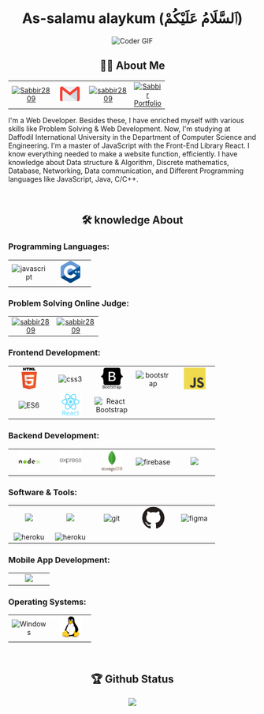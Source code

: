 <h1 align="center">As-salamu alaykum (ٱلسَّلَامُ عَلَيْكُمْ)</h1>
<div align="center">
  <img src="https://media.giphy.com/media/SWoSkN6DxTszqIKEqv/giphy.gif" alt="Coder GIF" width="350px"/>
</div>

<h2 align='center'>👨‍💻 About Me</h2>
<table  align='center'>
  <tr >
    <td align="center" width="50">
      <a href="https://fb.com/sabbir2809">
        <img src="https://raw.githubusercontent.com/rahuldkjain/github-profile-readme-generator/master/src/images/icons/Social/facebook.svg" alt="Sabbir2809"  width="40"/>
      </a>
    </td>
    <td align="center" width="50">
      <a href="mailto:sabbirto13@gmail.com">
        <img src="https://raw.githubusercontent.com/SatYu26/SatYu26/c58140b559bf4b3c4d324b8edbd61bc11e7095cf/Assets/Gmail.svg" alt="sabbirto13" width="40"/>
      </a>
    </td>
    <td align="center" width="50">
      <a href="https://linkedin.com/in/sabbir2809">
        <img src="https://raw.githubusercontent.com/rahuldkjain/github-profile-readme-generator/master/src/images/icons/Social/linked-in-alt.svg" alt="sabbir2809"  width="40" />
      </a>
    </td>
    <td align="center" width="50">
      <a href="https://sabbir-portfolio.netlify.app/">
        <img src="https://img.icons8.com/bubbles/50/000000/web.png" alt="Sabbir Portfolio" width="40"/>
      </a>
    </td>
  </tr>
</table>

<p>I'm a Web Developer. Besides these, I have enriched myself with various skills like Problem Solving & Web Development. Now, I'm studying at Daffodil International University in the Department of Computer Science and Engineering. I'm a master of JavaScript with the Front-End Library React. I know everything needed to make a website function, efficiently. I have knowledge about Data structure & Algorithm, Discrete mathematics, Database, Networking, Data communication, and Different Programming languages like JavaScript, Java, C/C++.</p><br>

<h2 align='center'>🛠️ knowledge About</h2>

### Programming Languages:

<table>
  <tr>
    <td align="center" width="70">
      <img src="https://i.ibb.co/y5ZQy5n/Java-Script.png" alt="javascript" width="45"/>
    </td>
    <td align="center" width="70">
        <img src="https://raw.githubusercontent.com/devicons/devicon/master/icons/cplusplus/cplusplus-original.svg" alt="c++" width="45"/>
    </td>
  </tr>
</table>

### Problem Solving Online Judge:

<table>
  <tr>
    <td align="center" width="70">
      <a href="https://www.hackerrank.com/SABBIR2809">
      <img src="https://raw.githubusercontent.com/rahuldkjain/github-profile-readme-generator/master/src/images/icons/Social/hackerrank.svg" alt="sabbir2809" width="45" />
        </a>
    </td>
    <td align="center" width="70">
      <a href="https://codeforces.com/profile/Sabbir2809">
      <img src="https://raw.githubusercontent.com/rahuldkjain/github-profile-readme-generator/master/src/images/icons/Social/codeforces.svg" alt="sabbir2809" width="45" />
        </a>
    </td>
  </tr>
</table>

### Frontend Development:

<table>
  <tr>
    <td align="center" width="70">
      <img src="https://raw.githubusercontent.com/devicons/devicon/master/icons/html5/html5-original-wordmark.svg" alt="html5" width="45" />
    </td>
    <td align="center" width="70">
      <img src="https://user-images.githubusercontent.com/72271158/227155172-bde1ac45-a1c2-4647-ad8d-68d89127f4ce.png" alt="css3" width="45" />
    </td>
    <td align="center" width="70">
      <img src="https://raw.githubusercontent.com/devicons/devicon/master/icons/bootstrap/bootstrap-plain-wordmark.svg" alt="bootstrap" width="45"  >
    </td>
    <td align="center" width="70">
      <img src="https://www.vectorlogo.zone/logos/tailwindcss/tailwindcss-icon.svg" alt="bootstrap" width="45"  >
    </td>
    <td align="center" width="70">
      <img src="https://raw.githubusercontent.com/devicons/devicon/master/icons/javascript/javascript-original.svg" alt="javascript" width="45" />
    </td>
  </tr>
  <tr>
    <td align="center" width="70">
      <img src="https://camo.githubusercontent.com/ea9f2bd60b875bb92c09881cd393bc9e571dc412611eaeec9136097bc1241236/68747470733a2f2f692e696d6775722e636f6d2f4b556c656368482e706e67" alt="ES6" width="45" />
    </td>
    <td align="center" width="70">
      <img src="https://raw.githubusercontent.com/devicons/devicon/master/icons/react/react-original-wordmark.svg" alt="react" width="45" />
    </td>
    <td align="center" width="70">
      <img src="https://camo.githubusercontent.com/746e1abc5f49ed2aefab8dbbc86d98f15d017d9f196a0961ab5f88b92cc5d573/68747470733a2f2f692e696d6775722e636f6d2f6d514752366e782e706e67" alt="React Bootstrap" width="45" />
    </td>
  </tr>
</table>

### Backend Development:

<table>
  <tr>
    <td align="center" width="70">
      <img src="https://raw.githubusercontent.com/devicons/devicon/master/icons/nodejs/nodejs-original-wordmark.svg" width="45" />
    </td>
    <td align="center" width="70">
      <img src="https://raw.githubusercontent.com/devicons/devicon/master/icons/express/express-original-wordmark.svg" alt="express" width="45" />
    </td>
    <td align="center" width="70">
      <img src="https://raw.githubusercontent.com/devicons/devicon/master/icons/mongodb/mongodb-original-wordmark.svg" alt="mongodb" width="45" />
    </td>
    <td align="center" width="70">
      <img src="https://www.vectorlogo.zone/logos/firebase/firebase-icon.svg" alt="firebase" width="45" />
    </td>
    <td align="center" width="70">
      <img src="https://camo.githubusercontent.com/add2c9721e333f0043ac938f3dadbc26a282776e01b95b308fcaba5afaf74ae3/68747470733a2f2f6173736574732e76657263656c2e636f6d2f696d6167652f75706c6f61642f76313538383830353835382f7265706f7369746f726965732f76657263656c2f6c6f676f2e706e67"/>
    </td>
  </tr>
</table>

### Software & Tools:

<table>
  <tr>
    <td align="center" width="70">
      <img src="https://img.icons8.com/color/48/4a90e2/visual-studio-code-2019.png" width="45" />
    </td>
    <td align="center" width="70">
      <img src="https://camo.githubusercontent.com/15b485a366b467d9b4a1876a85d48bcbace0174dea745634184e27c2ddb6d8a2/68747470733a2f2f692e696d6775722e636f6d2f30455a576464532e706e67" width="45"  />
    </td>
    <td align="center" width="70">
      <img src="https://www.vectorlogo.zone/logos/git-scm/git-scm-icon.svg" alt="git" width="45" />
    </td>
    <td align="center" width="70">
      <img src="https://raw.githubusercontent.com/github/explore/80688e429a7d4ef2fca1e82350fe8e3517d3494d/topics/github-api/github-api.png" alt="github" width="45" />
    </td>
    <td align="center" width="70">
      <img src="https://www.vectorlogo.zone/logos/figma/figma-icon.svg" alt="figma" width="45" />
    </td>
  </tr>
  <tr>
    <td align="center" width="70">
      <img src="https://www.vectorlogo.zone/logos/heroku/heroku-icon.svg" alt="heroku" width="45" />
    </td>
    <td align="center" width="70">
      <img src="https://www.vectorlogo.zone/logos/netlify/netlify-icon.svg" alt="heroku" width="45" />
    </td>
  </tr>
</table>

### Mobile App Development:

<table>
  <tr>
    <td align="center" width="70">
      <img src ='https://raw.githubusercontent.com/rahulbanerjee26/githubAboutMeGenerator/main/icons/android.svg'  width="45" >
    </td>
  </tr>
</table>

### Operating Systems:

<table>
  <tr>
    <td align="center" width="70">
      <img src="https://raw.githubusercontent.com/oHTGo/oHTGo/53eeb561426a0878353ed6bad22cbfe79dfa3fcf/images/windows.svg" alt="Windows" width="45" />
    </td>
    <td align="center" width="70">
      <img src="https://raw.githubusercontent.com/devicons/devicon/master/icons/linux/linux-original.svg" alt="linux" width="45" />
    </td>
  </tr>
</table>
<br>

<h2 align='center'>🏆 Github Status</h2>
<div align="center">
    <a href="https://github.com/Sabbir2809/">
      <img src="https://github-readme-streak-stats.herokuapp.com/?user=Sabbir2809&theme=algolia&hide_border=true" width="50%"/>
    </a>
</div>
